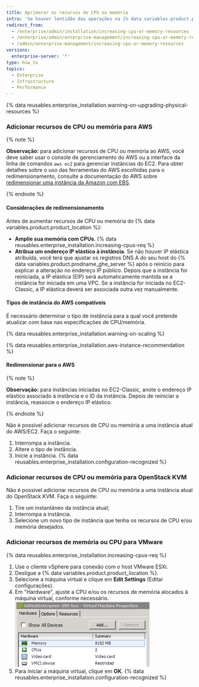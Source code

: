 ```yaml
---
title: Aprimorar os recursos de CPU ou memória
intro: 'Se houver lentidão das operações na {% data variables.product.product_location_enterprise %}, pode ser necessário adicionar recursos de CPU ou memória.'
redirect_from:
  - /enterprise/admin/installation/increasing-cpu-or-memory-resources
  - /enterprise/admin/enterprise-management/increasing-cpu-or-memory-resources
  - /admin/enterprise-management/increasing-cpu-or-memory-resources
versions:
  enterprise-server: '*'
type: how_to
topics:
  - Enterprise
  - Infrastructure
  - Performance
---
```

{% data reusables.enterprise_installation.warning-on-upgrading-physical-resources %}

### Adicionar recursos de CPU ou memória para AWS

{% note %}

**Observação:** para adicionar recursos de CPU ou memória ao AWS, você deve saber usar o console de gerenciamento do AWS ou a interface da linha de comandos `aws ec2` para gerenciar instâncias do EC2. Para obter detalhes sobre o uso das ferramentas do AWS escolhidas para o redimensionamento, consulte a documentação do AWS sobre [redimensionar uma instância da Amazon com EBS](https://docs.aws.amazon.com/AWSEC2/latest/UserGuide/ec2-instance-resize.html).

{% endnote %}

#### Considerações de redimensionamento

Antes de aumentar recursos de CPU ou memória do {% data variables.product.product_location %}:

- **Amplie sua memória com CPUs**. {% data reusables.enterprise_installation.increasing-cpus-req %}
- **Atribua um endereço IP elástico à instância**. Se não houver IP elástica atribuída, você terá que ajustar os registros DNS A do seu host do {% data variables.product.prodname_ghe_server %} após o reinício para explicar a alteração no endereço IP público. Depois que a instância for reiniciada, a IP elástica (EIP) será automaticamente mantida se a instância for iniciada em uma VPC. Se a instância for iniciada no EC2-Classic, a IP elástica deverá ser associada outra vez manualmente.

#### Tipos de instância do AWS compatíveis

É necessário determinar o tipo de instância para a qual você pretende atualizar com base nas especificações de CPU/memória.

{% data reusables.enterprise_installation.warning-on-scaling %}

{% data reusables.enterprise_installation.aws-instance-recommendation %}

#### Redimensionar para o AWS

{% note %}

**Observação:** para instâncias iniciadas no EC2-Classic, anote o endereço IP elástico associado à instância e o ID da instância. Depois de reiniciar a instância, reassocie o endereço IP elástico.

{% endnote %}

Não é possível adicionar recursos de CPU ou memória a uma instância atual do AWS/EC2. Faça o seguinte:

1. Interrompa a instância.
2. Altere o tipo de instância.
3. Inicie a instância.
{% data reusables.enterprise_installation.configuration-recognized %}

### Adicionar recursos de CPU ou memória para OpenStack KVM

Não é possível adicionar recursos de CPU ou memória a uma instância atual do OpenStack KVM. Faça o seguinte:

1. Tire um instantâneo da instância atual;
2. Interrompa a instância.
3. Selecione um novo tipo de instância que tenha os recursos de CPU e/ou memória desejados.

### Adicionar recursos de memória ou CPU para VMware

{% data reusables.enterprise_installation.increasing-cpus-req %}

1. Use o cliente vSphere para conexão com o host VMware ESXi.
2. Desligue a {% data variables.product.product_location %}.
3. Selecione a máquina virtual e clique em **Edit Settings** (Editar configurações).
4. Em "Hardware", ajuste a CPU e/ou os recursos de memória alocados à máquina virtual, conforme necessário. ![Recursos de configuração VMware](/assets/images/enterprise/vmware/vsphere-hardware-tab.png)
5. Para iniciar a máquina virtual, clique em **OK**.
{% data reusables.enterprise_installation.configuration-recognized %}
